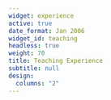 ```yaml
---
widget: experience
active: true
date_format: Jan 2006
widget_id: teaching
headless: true
weight: 70
title: Teaching Experience
subtitle: null
design:
  columns: "2"
---
```

